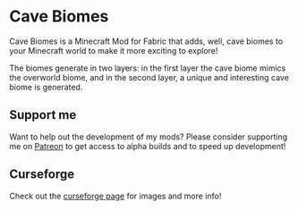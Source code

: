 # Cave Biomes
Cave Biomes is a Minecraft Mod for Fabric that adds, well, cave biomes to your Minecraft world to make it more exciting to explore!

The biomes generate in two layers: in the first layer the cave biome mimics the overworld biome, and in the second layer, a unique and interesting
cave biome is generated.

## Support me
Want to help out the development of my mods? Please consider supporting me on [Patreon](https://www.patreon.com/supercoder79) to get access to alpha builds and to speed up development!

## Curseforge
Check out the [curseforge page](https://www.curseforge.com/minecraft/mc-mods/cave-biomes) for images and more info!